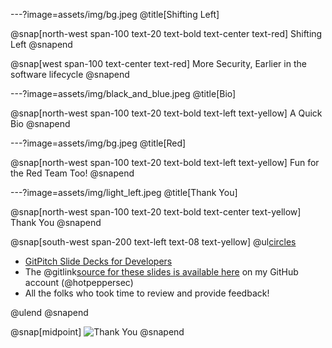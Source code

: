 ---?image=assets/img/bg.jpeg
@title[Shifting Left]

@snap[north-west span-100 text-20 text-bold text-center text-red]
Shifting Left
@snapend

@snap[west span-100 text-center text-red]
More Security, Earlier in the software lifecycle
@snapend

---?image=assets/img/black_and_blue.jpeg
@title[Bio]

@snap[north-west span-100 text-20 text-bold text-left text-yellow]
A Quick Bio
@snapend

---?image=assets/img/bg.jpeg
@title[Red]

@snap[north-west span-100 text-20 text-bold text-left text-yellow]
Fun for the Red Team Too!
@snapend

---?image=assets/img/light_left.jpeg
@title[Thank You]

@snap[north-west span-100 text-20 text-bold text-center text-yellow]
Thank You
@snapend

@snap[south-west span-200 text-left text-08 text-yellow]
@ul[circles](false)

- [GitPitch Slide Decks for Developers](https://gitpitch.com/pricing)
- The @gitlink[source for these slides is available here](shifting_left) on my GitHub account (@hotpeppersec)
- All the folks who took time to review and provide feedback!

@ulend
@snapend

@snap[midpoint]
![Thank You](https://media.giphy.com/media/3oKIPfFs4hPHemcU6I/giphy.gif)
@snapend
